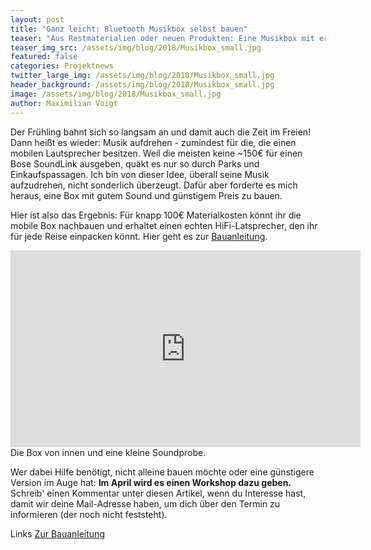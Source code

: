 ```yaml
---
layout: post
title: "Ganz leicht: Bluetooth Musikbox selbst bauen"
teaser: "Aus Restmaterialien oder neuen Produkten: Eine Musikbox mit erstklassigem Sound ist schnell gebaut - eine Anleitung."
teaser_img_src: /assets/img/blog/2018/Musikbox_small.jpg
featured: false
categories: Projektnews
twitter_large_img: /assets/img/blog/2018/Musikbox_small.jpg
header_background: /assets/img/blog/2018/Musikbox_small.jpg
image: /assets/img/blog/2018/Musikbox_small.jpg
author: Maximilian Voigt
---
```


Der Frühling bahnt sich so langsam an und damit auch die Zeit im Freien! Dann heißt es wieder: Musik aufdrehen - zumindest für die, die einen mobilen Lautsprecher besitzen. Weil die meisten keine ~150€ für einen Bose SoundLink ausgeben, quäkt es nur so durch Parks und Einkaufspassagen. Ich bin von dieser Idee, überall seine Musik aufzudrehen, nicht sonderlich überzeugt. Dafür aber forderte es mich heraus, eine Box mit gutem Sound und günstigem Preis zu bauen.

Hier ist also das Ergebnis: Für knapp 100€ Materialkosten könnt ihr die mobile Box nachbauen und erhaltet einen echten HiFi-Latsprecher, den ihr für jede Reise einpacken könnt. Hier geht es zur <a href="https://www.instructables.com/id/HiFi-Music-Box-With-Bluetooth/" target="_blank">Bauanleitung</a>.

<div class="video"><iframe src="https://www.youtube.com/embed/AcyDheEYyhA?rel=0" width="560" height="315" frameborder="0" allowfullscreen="allowfullscreen"></iframe></div>
<div class="caption">Die Box von innen und eine kleine Soundprobe.</div>

Wer dabei Hilfe benötigt, nicht alleine bauen möchte oder eine günstigere Version im Auge hat: **Im April wird es einen Workshop dazu geben.** Schreib' einen Kommentar unter diesen Artikel, wenn du Interesse hast, damit wir deine Mail-Adresse haben, um dich über den Termin zu informieren (der noch nicht feststeht).
<p class="link-list">

<span class="link-list-headline">Links</span>
<a class="external-link" href="https://www.instructables.com/id/HiFi-Music-Box-With-Bluetooth/" target="_blank">Zur Bauanleitung</a>
</p>
